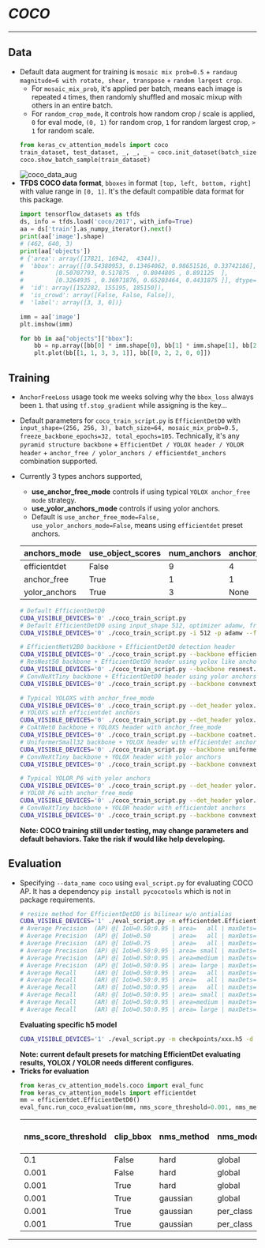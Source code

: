 # ___COCO___
***
## Data
  - Default data augment for training is `mosaic mix prob=0.5` + `randaug magnitude=6 with rotate, shear, transpose` + `random largest crop`.
    - For `mosaic_mix_prob`, it's applied per batch, means each image is repeated `4` times, then randomly shuffled and mosaic mixup with others in an entire batch.
    - For `random_crop_mode`, it controls how random crop / scale is applied, `0` for eval mode, `(0, 1)` for random crop, `1` for random largest crop, `> 1` for random scale.
    ```py
    from keras_cv_attention_models import coco
    train_dataset, test_dataset, _, _, _ = coco.init_dataset(batch_size=4, mosaic_mix_prob=0.5, random_crop_mode=1.0, magnitude=6)
    coco.show_batch_sample(train_dataset)
    ```
    ![coco_data_aug](https://user-images.githubusercontent.com/5744524/158043958-8eb20745-e83f-4dd8-8e41-b77d56224c3c.png)
  - **TFDS COCO data format**, `bboxes` in format `[top, left, bottom, right]` with value range in `[0, 1]`. It's the default compatible data format for this package.
    ```py
    import tensorflow_datasets as tfds
    ds, info = tfds.load('coco/2017', with_info=True)
    aa = ds['train'].as_numpy_iterator().next()
    print(aa['image'].shape)
    # (462, 640, 3)
    print(aa['objects'])
    # {'area': array([17821, 16942,  4344]),
    #  'bbox': array([[0.54380953, 0.13464062, 0.98651516, 0.33742186],
    #         [0.50707793, 0.517875  , 0.8044805 , 0.891125  ],
    #         [0.3264935 , 0.36971876, 0.65203464, 0.4431875 ]], dtype=float32),
    #  'id': array([152282, 155195, 185150]),
    #  'is_crowd': array([False, False, False]),
    #  'label': array([3, 3, 0])}

    imm = aa['image']
    plt.imshow(imm)

    for bb in aa["objects"]["bbox"]:
        bb = np.array([bb[0] * imm.shape[0], bb[1] * imm.shape[1], bb[2] * imm.shape[0], bb[3] * imm.shape[1]])
        plt.plot(bb[[1, 1, 3, 3, 1]], bb[[0, 2, 2, 0, 0]])
    ```
## Training
  - `AnchorFreeLoss` usage took me weeks solving why the `bbox_loss` always been `1`. that using `tf.stop_gradient` while assigning is the key...
  - Default parameters for `coco_train_script.py` is `EfficientDetD0` with `input_shape=(256, 256, 3), batch_size=64, mosaic_mix_prob=0.5, freeze_backbone_epochs=32, total_epochs=105`. Technically, it's any `pyramid structure backbone` + `EfficientDet / YOLOX header / YOLOR header` + `anchor_free / yolor_anchors / efficientdet_anchors` combination supported.
  - Currently 3 types anchors supported,
    - **use_anchor_free_mode** controls if using typical `YOLOX anchor_free mode` strategy.
    - **use_yolor_anchors_mode** controls if using yolor anchors.
    - Default is `use_anchor_free_mode=False, use_yolor_anchors_mode=False`, means using `efficientdet` preset anchors.

    | anchors_mode  | use_object_scores | num_anchors | anchor_scale | aspect_ratios | num_scales | grid_zero_start |
    | ------------- | ----------------- | ----------- | ------------ | ------------- | ---------- | --------------- |
    | efficientdet  | False             | 9           | 4            | [1, 2, 0.5]   | 3          | False           |
    | anchor_free   | True              | 1           | 1            | [1]           | 1          | True            |
    | yolor_anchors | True              | 3           | None         | presets       | None       | offset=0.5      |

    ```sh
    # Default EfficientDetD0
    CUDA_VISIBLE_DEVICES='0' ./coco_train_script.py
    # Default EfficientDetD0 using input_shape 512, optimizer adamw, freezing backbone 16 epochs, total 50 + 5 epochs
    CUDA_VISIBLE_DEVICES='0' ./coco_train_script.py -i 512 -p adamw --freeze_backbone_epochs 16 --lr_decay_steps 50

    # EfficientNetV2B0 backbone + EfficientDetD0 detection header
    CUDA_VISIBLE_DEVICES='0' ./coco_train_script.py --backbone efficientnet.EfficientNetV2B0 --det_header efficientdet.EfficientDetD0
    # ResNest50 backbone + EfficientDetD0 header using yolox like anchor_free_mode
    CUDA_VISIBLE_DEVICES='0' ./coco_train_script.py --backbone resnest.ResNest50 --use_anchor_free_mode
    # ConvNeXtTiny backbone + EfficientDetD0 header using yolor anchors
    CUDA_VISIBLE_DEVICES='0' ./coco_train_script.py --backbone convnext.ConvNeXtTiny --use_yolor_anchors_mode

    # Typical YOLOXS with anchor_free_mode
    CUDA_VISIBLE_DEVICES='0' ./coco_train_script.py --det_header yolox.YOLOXS --use_anchor_free_mode
    # YOLOXS with efficientdet anchors
    CUDA_VISIBLE_DEVICES='0' ./coco_train_script.py --det_header yolox.YOLOXS
    # CoAtNet0 backbone + YOLOXS header with anchor_free_mode
    CUDA_VISIBLE_DEVICES='0' ./coco_train_script.py --backbone coatnet.CoAtNet0 --det_header yolox.YOLOXS --use_anchor_free_mode
    # UniformerSmall32 backbone + YOLOX header with efficientdet anchors
    CUDA_VISIBLE_DEVICES='0' ./coco_train_script.py --backbone uniformer.UniformerSmall32 --det_header yolox.YOLOX
    # ConvNeXtTiny backbone + YOLOX header with yolor anchors
    CUDA_VISIBLE_DEVICES='0' ./coco_train_script.py --backbone convnext.ConvNeXtTiny --det_header yolox.YOLOX --use_yolor_anchors_mode

    # Typical YOLOR_P6 with yolor anchors
    CUDA_VISIBLE_DEVICES='0' ./coco_train_script.py --det_header yolor.YOLOR_P6 --use_yolor_anchors_mode
    # YOLOR_P6 with anchor_free_mode
    CUDA_VISIBLE_DEVICES='0' ./coco_train_script.py --det_header yolor.YOLOR_P6 --use_anchor_free_mode
    # ConvNeXtTiny backbone + YOLOR header with efficientdet anchors
    CUDA_VISIBLE_DEVICES='0' ./coco_train_script.py --backbone convnext.ConvNeXtTiny --det_header yolor.YOLOR
    ```
    **Note: COCO training still under testing, may change parameters and default behaviors. Take the risk if would like help developing.**
## Evaluation
  - Specifying `--data_name coco` using `eval_script.py` for evaluating COCO AP. It has a dependency `pip install pycocotools` which is not in package requirements.
    ```sh
    # resize method for EfficientDetD0 is bilinear w/o antialias
    CUDA_VISIBLE_DEVICES='1' ./eval_script.py -m efficientdet.EfficientDetD0 -d coco --batch_size 8 --resize_method bilinear --disable_antialias
    # Average Precision  (AP) @[ IoU=0.50:0.95 | area=   all | maxDets=100 ] = 0.343
    # Average Precision  (AP) @[ IoU=0.50      | area=   all | maxDets=100 ] = 0.525
    # Average Precision  (AP) @[ IoU=0.75      | area=   all | maxDets=100 ] = 0.366
    # Average Precision  (AP) @[ IoU=0.50:0.95 | area= small | maxDets=100 ] = 0.132
    # Average Precision  (AP) @[ IoU=0.50:0.95 | area=medium | maxDets=100 ] = 0.400
    # Average Precision  (AP) @[ IoU=0.50:0.95 | area= large | maxDets=100 ] = 0.538
    # Average Recall     (AR) @[ IoU=0.50:0.95 | area=   all | maxDets=  1 ] = 0.294
    # Average Recall     (AR) @[ IoU=0.50:0.95 | area=   all | maxDets= 10 ] = 0.460
    # Average Recall     (AR) @[ IoU=0.50:0.95 | area=   all | maxDets=100 ] = 0.484
    # Average Recall     (AR) @[ IoU=0.50:0.95 | area= small | maxDets=100 ] = 0.204
    # Average Recall     (AR) @[ IoU=0.50:0.95 | area=medium | maxDets=100 ] = 0.568
    # Average Recall     (AR) @[ IoU=0.50:0.95 | area= large | maxDets=100 ] = 0.710
    ```
    **Evaluating specific h5 model**
    ```sh
    CUDA_VISIBLE_DEVICES='1' ./eval_script.py -m checkpoints/xxx.h5 -d coco --batch_size 8
    ```
    **Note: current default presets for matching EfficientDet evaluating results, YOLOX / YOLOR needs different configures.**
  - **Tricks for evaluation**
    ```py
    from keras_cv_attention_models.coco import eval_func
    from keras_cv_attention_models import efficientdet
    mm = efficientdet.EfficientDetD0()
    eval_func.run_coco_evaluation(mm, nms_score_threshold=0.001, nms_method="gaussian", nms_mode="per_class", nms_topk=5000, batch_size=8)
    ```
    | nms_score_threshold | clip_bbox | nms_method | nms_mode  | nms_topk | Val AP 0.50:0.95, area=all |
    | ------------------- | --------- | ---------- | --------- | -------- | -------------------------- |
    | 0.1                 | False     | hard       | global    | -1       | 0.326                      |
    | 0.001               | False     | hard       | global    | -1       | 0.330                      |
    | 0.001               | True      | hard       | global    | -1       | 0.331                      |
    | 0.001               | True      | gaussian   | global    | -1       | 0.333                      |
    | 0.001               | True      | gaussian   | per_class | -1       | 0.339                      |
    | 0.001               | True      | gaussian   | per_class | 5000     | **0.343**                  |
***

